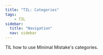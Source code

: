 ```yaml
---
title: "TIL: Categories"
tags:
	- TIL
sidebar:
  title: "Navigation"
  nav: sidebar
---
```


TIL how to use Minimal Mistake's categories.